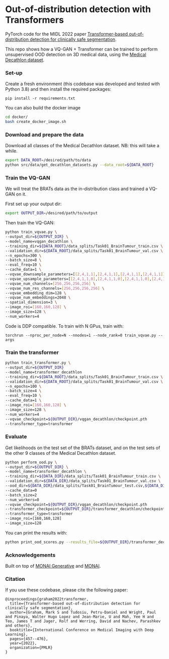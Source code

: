 # Out-of-distribution detection with Transformers

PyTorch code for the MIDL 2022 paper [Transformer-based out-of-distribution detection for clinically safe segmentation](https://proceedings.mlr.press/v172/graham22a).

This repo shows how a VQ-GAN + Transformer can be trained to perform unsupervised OOD detection on 3D medical data, using the [Medical Decathlon dataset](http://medicaldecathlon.com/).

### Set-up
Create a fresh environment (this codebase was developed and tested with Python 3.8) and then install the required packages:

```pip install -r requirements.txt```

You can also build the docker image
```bash
cd docker/
bash create_docker_image.sh
```

### Download and prepare the data
Download all classes of the Medical Decathlon dataset. NB: this will take a while.

```bash
export DATA_ROOT=/desired/path/to/data
python src/data/get_decathlon_datasets.py --data_root=${DATA_ROOT}
```


### Train the VQ-GAN
We will treat the BRATs data as the in-distribution class and trained a VQ-GAN on it.

First set up your output dir:
```bash
export OUTPUT_DIR=/desired/path/to/output
```

Then train the VQ-GAN:
```bash
python train_vqvae.py \
--output_dir=${OUTPUT_DIR} \
--model_name=vqgan_decathlon \
--training_dir=${DATA_ROOT}/data_splits/Task01_BrainTumour_train.csv \
--validation_dir=${DATA_ROOT}/data_splits/Task01_BrainTumour_val.csv \
--n_epochs=300 \
--batch_size=8 \
--eval_freq=10 \
--cache_data=1 \
--vqvae_downsample_parameters=[[2,4,1,1],[2,4,1,1],[2,4,1,1],[2,4,1,1]] \
--vqvae_upsample_parameters=[[2,4,1,1,0],[2,4,1,1,0],[2,4,1,1,0],[2,4,1,1,0]] \
--vqvae_num_channels=[256,256,256,256] \
--vqvae_num_res_channels=[256,256,256,256] \
--vqvae_embedding_dim=128 \
--vqvae_num_embeddings=2048 \
--spatial_dimension=3 \
--image_roi=[160,160,128] \
--image_size=128 \
--num_workers=4
```

Code is DDP compatible. To train with N GPus, train with:

`torchrun --nproc_per_node=N --nnodes=1 --node_rank=0 train_vqvae.py --args`

### Train the transformer
```bash
python train_transformer.py \
--output_dir=${OUTPUT_DIR}
--model_name=transformer_decathlon
--training_dir=${DATA_ROOT}/data_splits/Task01_BrainTumour_train.csv \
--validation_dir=${DATA_ROOT}/data_splits/Task01_BrainTumour_val.csv \
--n_epochs=100 \
--batch_size=4 \
--eval_freq=10 \
--cache_data=1 \
--image_roi=[160,160,128] \
--image_size=128 \
--num_workers=4
--vqvae_checkpoint=${OUTPUT_DIR}/vqgan_decathlon/checkpoint.pth
--transformer_type=transformer
```
### Evaluate
Get likelihoods on the test set of the BRATs dataset, and on the test sets of the other 9 classes of the Medical Decathlon dataset.
```bash
python perform_ood.py \
--output_dir=${OUTPUT_DIR} \
--model_name=transformer_decathlon \
--training_dir=${DATA_DIR}/data_splits/Task01_BrainTumour_train.csv \
--validation_dir=${DATA_DIR}/data_splits/Task01_BrainTumour_val.csv \
--ood_dir=${DATA_DIR}/data_splits/Task01_BrainTumour_test.csv,${DATA_DIR}/data_splits/Task02_Heart_test.csv,${DATA_DIR}/data_splits/Task04_Hippocampus_test.csv,${DATA_DIR}/data_splits/Task05_Prostate_test.csv,${DATA_DIR}/data_splits/Task06_Lung_test.csv,${DATA_DIR}/data_splits/Task07_Pancreas_test.csv,${DATA_DIR}/data_splits/Task08_HepaticVessel_test.csv,${DATA_DIR}/data_splits/Task09_Spleen_test.csv,${DATA_DIR}/data_splits/Task10_Colon_test.csv
--cache_data=0
--batch_size=2
--num_workers=0
--vqvae_checkpoint=${OUTPUT_DIR}/vqgan_decathlon/checkpoint.pth
--transformer_checkpoint=${OUTPUT_DIR}/transformer_decathlon/checkpoint.pth
--transformer_type=transformer
--image_roi=[160,160,128]
--image_size=128
```

You can print the results with:
```bash
python print_ood_scores.py --results_file=${OUTPUT_DIR}/transformer_decathlon/results.csv
```

### Acknowledgements
Built on top of [MONAI Generative](https://github.com/Project-MONAI/GenerativeModels) and [MONAI](https://github.com/Project-MONAI/MONAI).

### Citation
If you use these codebase, please cite the following paper:
```
@inproceedings{graham2022transformer,
  title={Transformer-based out-of-distribution detection for clinically safe segmentation},
  author={Graham, Mark S and Tudosiu, Petru-Daniel and Wright, Paul and Pinaya, Walter Hugo Lopez and Jean-Marie, U and Mah, Yee H and Teo, James T and Jager, Rolf and Werring, David and Nachev, Parashkev and others},
  booktitle={International Conference on Medical Imaging with Deep Learning},
  pages={457--476},
  year={2022},
  organization={PMLR}
}
```
